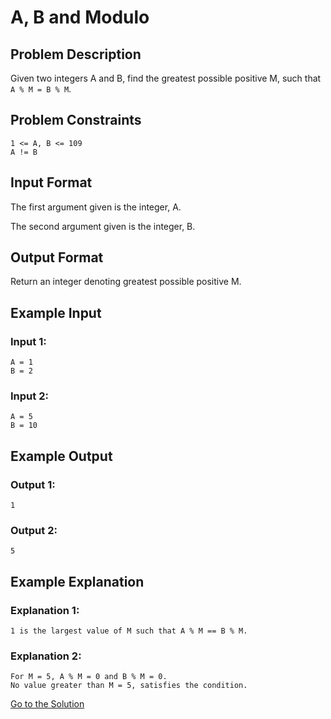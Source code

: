 # A, B and Modulo

## Problem Description

Given two integers A and B, find the greatest possible positive M, such that `A % M = B % M`.

## Problem Constraints

```
1 <= A, B <= 109
A != B
```

## Input Format

The first argument given is the integer, A.

The second argument given is the integer, B.

## Output Format

Return an integer denoting greatest possible positive M.

## Example Input

### Input 1:

```
A = 1
B = 2
```

### Input 2:

```
A = 5
B = 10
```

## Example Output

### Output 1:

```
1
```

### Output 2:

```
5
```

## Example Explanation

### Explanation 1:

```
1 is the largest value of M such that A % M == B % M.
```

### Explanation 2:

```
For M = 5, A % M = 0 and B % M = 0.
No value greater than M = 5, satisfies the condition.
```

[Go to the Solution](../solutions/1_A_B_and_modulo.py)
